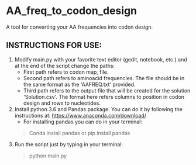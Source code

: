 # AA_freq_to_codon_design
A tool for converting your AA frequencies into codon design.

## INSTRUCTIONS FOR USE:
1. Modify main.py with your favorite text editor (gedit, notebook, etc.) and at the end of the script change the paths:
	- First path refers to codon map, file.
	- Second path refers to aminoacid frequencies. The file should be in the same format as the 'AAFREQ.txt' provided.
	- Third path refers to the output file that will be created for the solution 'Solution.csv'. The format here refers columns to position in codon design and rows to nucleotides.
2. Install python 3.6 and Pandas package. You can do it by following the instructions at: https://www.anaconda.com/download/
	- For installing pandas you can do in your terminal: 
	> Conda install pandas
or
	> pip install pandas
3. Run the script just by typing in your terminal:
	> python main.py
